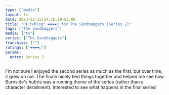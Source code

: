 ```yaml
---
type: ["media"]
layout: tv
date: 2023-02-15T14:16:19-05:00
title: "📺 tvblog: ❤️❤️❤️❤️🖤 for The Sandbaggers (Series 2)"
tags: ["The Sandbaggers"]
media: ["tv"]
series: ["The Sandbaggers"]
franchise: [""]
ratings: ["❤️❤️❤️❤️🖤"]
params:
  entry: Series 2
---
```

I'm not sure I enjoyed the second series as much as the first, but over time, it grew on me. The finale nicely tied things together and helped me see how Burnside's hubris was a running theme of the series (rather than a character derailment). Interested to see what happens in the final series!
